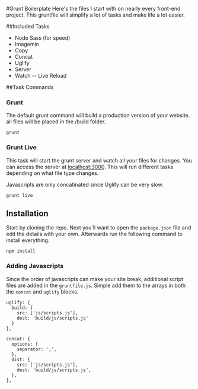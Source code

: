 #Grunt Boilerplate
Here's the files I start with on nearly every front-end project. This gruntfile will simplify a lot of tasks and make life a lot easier.

##Included Tasks
- Node Sass (for speed)
- Imagemin
- Copy
- Concat
- Uglify
- Server
- Watch
-- Live Reload

##Task Commands

### Grunt
The default grunt command will build a production version of your website. all files will be placed in the /build folder.

```
grunt
```

### Grunt Live
This task will start the grunt server and watch all your files for changes. You can access the server at [localhost:3000](http://localhost:3000). This will run different tasks depending on what file type changes.

Javascripts are only concatinated since Uglify can be very slow. 

```
grunt live
```

## Installation
Start by cloning the repo. Next you'll want to open the `package.json` file and edit the details with your own. Afterwards run the following command to install everything.

```
npm install
```

### Adding Javascripts
Since the order of javascripts can make your site break, additional script files are added in the `gruntfile.js`. Simple add them to the arrays in both the `concat` and `uglify` blocks.

```
uglify: {
  build: {
    src: ['js/scripts.js'],
    dest: 'build/js/scripts.js'
  }
},

concat: {
  options: {
    separator: ';',
  },
  dist: {
    src: ['js/scripts.js'],
    dest: 'build/js/scripts.js',
  },
},
```